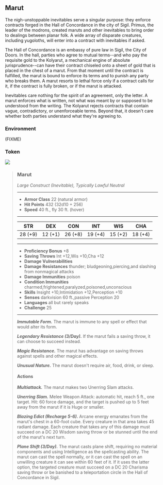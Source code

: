 ## Marut
The nigh-unstoppable inevitables serve a singular purpose: they enforce contracts forged in the Hall of Concordance in the city of Sigil. Primus, the leader of the modrons, created maruts and other inevitables to bring order to dealings between planar folk. A wide array of disparate creatures, including yugoloths, will enter into a contract with inevitables if asked.

The Hall of Concordance is an embassy of pure law in Sigil, the City of Doors. In the hall, parties who agree to mutual terms--and who pay the requisite gold to the Kolyarut, a mechanical engine of absolute jurisprudence--can have their contract chiseled onto a sheet of gold that is placed in the chest of a marut. From that moment until the contract is fulfilled, the marut is bound to enforce its terms and to punish any party who breaks them. A marut resorts to lethal force only if a contract calls for it, if the contract is fully broken, or if the marut is attacked.

Inevitables care nothing for the spirit of an agreement, only the letter. A marut enforces what is written, not what was meant by or supposed to be understood from the writing. The Kolyarut rejects contracts that contain vague, contradictory, or unenforceable terms. Beyond that, it doesn't care whether both parties understand what they're agreeing to.

### Environment
(FIXME)

### Token
![](Marut-Token.png)

>### Marut
>*Large Construct (Inevitable), Typically Lawful Neutral*
>___
>- **Armor Class** 22 (natural armor)
>- **Hit Points** 432 (32d10 + 256)
>- **Speed** 40 ft., fly 30 ft. (hover)
>___
>|**STR**|**DEX**|**CON**|**INT**|**WIS**|**CHA**|
>|:---:|:---:|:---:|:---:|:---:|:---:|
>|28 (+9)|12 (+1)|26 (+8)|19 (+4)|15 (+2)|18 (+4)|
>
>___
>- **Proficiency Bonus** +8
>- **Saving Throws** Int +12,Wis +10,Cha +12
>- **Damage Vulnerabilities** 
>- **Damage Resistances** thunder; bludgeoning,piercing,and slashing from nonmagical attacks
>- **Damage Immunities** poison
>- **Condition Immunities** charmed,frightened,paralyzed,poisoned,unconscious
>- **Skills** Insight +10,Intimidation +12,Perception +10
>- **Senses** darkvision 60 ft.,passive Perception 20
>- **Languages** all but rarely speaks
>- **Challenge** 25
>___
>***Immutable Form.*** The marut is immune to any spell or effect that would alter its form.
>
>***Legendary Resistance (3/Day).*** If the marut fails a saving throw, it can choose to succeed instead.
>
>***Magic Resistance.*** The marut has advantage on saving throws against spells and other magical effects.
>
>***Unusual Nature.*** The marut doesn't require air, food, drink, or sleep.
>
>#### Actions
>***Multiattack.*** The marut makes two Unerring Slam attacks.
>
>***Unerring Slam.*** Melee Weapon Attack: automatic hit, reach 5 ft., one target. Hit: 60 force damage, and the target is pushed up to 5 feet away from the marut if it is Huge or smaller.
>
>***Blazing Edict (Recharge 5-6).*** Arcane energy emanates from the marut's chest in a 60-foot cube. Every creature in that area takes 45 radiant damage. Each creature that takes any of this damage must succeed on a DC 20 Wisdom saving throw or be stunned until the end of the marut's next turn.
>
>***Plane Shift (3/Day).*** The marut casts plane shift, requiring no material components and using Intelligence as the spellcasting ability. The marut can cast the spell normally, or it can cast the spell on an unwilling creature it can see within 60 feet of it. If it uses the latter option, the targeted creature must succeed on a DC 20 Charisma saving throw or be banished to a teleportation circle in the Hall of Concordance in Sigil.
>
